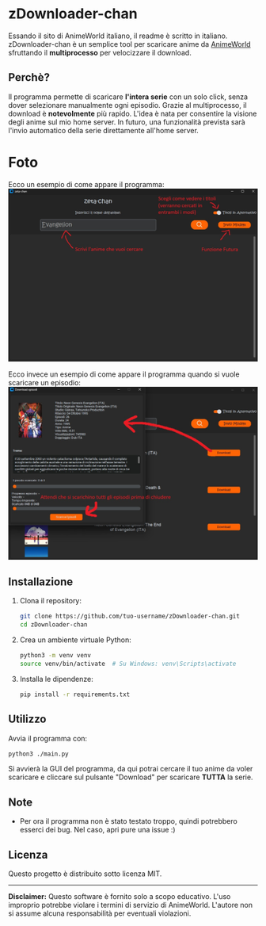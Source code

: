 # zDownloader-chan
Essando il sito di AnimeWorld italiano, il readme è scritto in italiano.
zDownloader-chan è un semplice tool per scaricare anime da [AnimeWorld](https://www.animeworld.tv/) sfruttando il **multiprocesso** per velocizzare il download.

## Perchè?
Il programma permette di scaricare **l'intera serie** con un solo click, senza dover selezionare manualmente ogni episodio. Grazie al multiprocesso, il download è **notevolmente** più rapido. L'idea è nata per consentire la visione degli anime sul mio home server. In futuro, una funzionalità prevista sarà l'invio automatico della serie direttamente all'home server.

# Foto

Ecco un esempio di come appare il programma:
![Home](photos/home.jpg)

Ecco invece un esempio di come appare il programma quando si vuole scaricare un episodio:
![Download](photos/downloadd.jpg)

## Installazione

1. Clona il repository:
   ```bash
   git clone https://github.com/tuo-username/zDownloader-chan.git
   cd zDownloader-chan
   ```

2. Crea un ambiente virtuale Python:
   ```bash
   python3 -m venv venv
   source venv/bin/activate  # Su Windows: venv\Scripts\activate
   ```

3. Installa le dipendenze:
   ```bash
   pip install -r requirements.txt
   ```

## Utilizzo

Avvia il programma con:
   ```bash
   python3 ./main.py
   ```

Si avvierà la GUI del programma, da qui potrai cercare il tuo anime da voler scaricare e cliccare sul pulsante "Download" per scaricare **TUTTA** la serie.

## Note
- Per ora il programma non è stato testato troppo, quindi potrebbero esserci dei bug. Nel caso, apri pure una issue :)

## Licenza
Questo progetto è distribuito sotto licenza MIT.

---
**Disclaimer:** Questo software è fornito solo a scopo educativo. L'uso improprio potrebbe violare i termini di servizio di AnimeWorld. L'autore non si assume alcuna responsabilità per eventuali violazioni.

